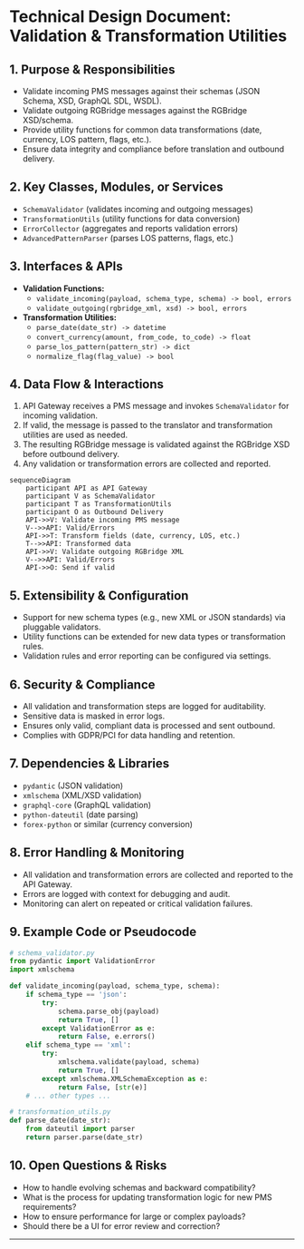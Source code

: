 # Technical Design Document: Validation & Transformation Utilities

## 1. Purpose & Responsibilities
- Validate incoming PMS messages against their schemas (JSON Schema, XSD, GraphQL SDL, WSDL).
- Validate outgoing RGBridge messages against the RGBridge XSD/schema.
- Provide utility functions for common data transformations (date, currency, LOS pattern, flags, etc.).
- Ensure data integrity and compliance before translation and outbound delivery.

## 2. Key Classes, Modules, or Services
- `SchemaValidator` (validates incoming and outgoing messages)
- `TransformationUtils` (utility functions for data conversion)
- `ErrorCollector` (aggregates and reports validation errors)
- `AdvancedPatternParser` (parses LOS patterns, flags, etc.)

## 3. Interfaces & APIs
- **Validation Functions:**
  - `validate_incoming(payload, schema_type, schema) -> bool, errors`
  - `validate_outgoing(rgbridge_xml, xsd) -> bool, errors`
- **Transformation Utilities:**
  - `parse_date(date_str) -> datetime`
  - `convert_currency(amount, from_code, to_code) -> float`
  - `parse_los_pattern(pattern_str) -> dict`
  - `normalize_flag(flag_value) -> bool`

## 4. Data Flow & Interactions
1. API Gateway receives a PMS message and invokes `SchemaValidator` for incoming validation.
2. If valid, the message is passed to the translator and transformation utilities are used as needed.
3. The resulting RGBridge message is validated against the RGBridge XSD before outbound delivery.
4. Any validation or transformation errors are collected and reported.

```mermaid
sequenceDiagram
    participant API as API Gateway
    participant V as SchemaValidator
    participant T as TransformationUtils
    participant O as Outbound Delivery
    API->>V: Validate incoming PMS message
    V-->>API: Valid/Errors
    API->>T: Transform fields (date, currency, LOS, etc.)
    T-->>API: Transformed data
    API->>V: Validate outgoing RGBridge XML
    V-->>API: Valid/Errors
    API->>O: Send if valid
```

## 5. Extensibility & Configuration
- Support for new schema types (e.g., new XML or JSON standards) via pluggable validators.
- Utility functions can be extended for new data types or transformation rules.
- Validation rules and error reporting can be configured via settings.

## 6. Security & Compliance
- All validation and transformation steps are logged for auditability.
- Sensitive data is masked in error logs.
- Ensures only valid, compliant data is processed and sent outbound.
- Complies with GDPR/PCI for data handling and retention.

## 7. Dependencies & Libraries
- `pydantic` (JSON validation)
- `xmlschema` (XML/XSD validation)
- `graphql-core` (GraphQL validation)
- `python-dateutil` (date parsing)
- `forex-python` or similar (currency conversion)

## 8. Error Handling & Monitoring
- All validation and transformation errors are collected and reported to the API Gateway.
- Errors are logged with context for debugging and audit.
- Monitoring can alert on repeated or critical validation failures.

## 9. Example Code or Pseudocode
```python
# schema_validator.py
from pydantic import ValidationError
import xmlschema

def validate_incoming(payload, schema_type, schema):
    if schema_type == 'json':
        try:
            schema.parse_obj(payload)
            return True, []
        except ValidationError as e:
            return False, e.errors()
    elif schema_type == 'xml':
        try:
            xmlschema.validate(payload, schema)
            return True, []
        except xmlschema.XMLSchemaException as e:
            return False, [str(e)]
    # ... other types ...

# transformation_utils.py
def parse_date(date_str):
    from dateutil import parser
    return parser.parse(date_str)
```

## 10. Open Questions & Risks
- How to handle evolving schemas and backward compatibility?
- What is the process for updating transformation logic for new PMS requirements?
- How to ensure performance for large or complex payloads?
- Should there be a UI for error review and correction?

--- 